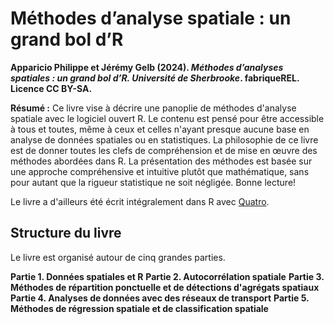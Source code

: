 # Méthodes d’analyse spatiale&nbsp;: un grand bol d’R

**Apparicio Philippe et Jérémy Gelb (2024). _Méthodes d’analyses spatiales&nbsp;: un grand bol d’R. Université de Sherbrooke_. fabriqueREL. Licence CC BY-SA.**

**Résumé&nbsp;:** Ce livre vise à décrire une panoplie de méthodes d'analyse spatiale avec le logiciel ouvert R. Le contenu est pensé pour être accessible à tous et toutes, même à ceux et celles n'ayant presque aucune base en analyse de données spatiales ou en statistiques. La philosophie de ce livre est de donner toutes les clefs de compréhension et de mise en œuvre des méthodes abordées dans R. La présentation des méthodes est basée sur une approche compréhensive et intuitive plutôt que mathématique, sans pour autant que la rigueur statistique ne soit négligée. Bonne lecture!

Le livre a d'ailleurs été écrit intégralement dans R avec [Quatro](https://quarto.org/).

## Structure du livre

Le livre est organisé autour de cinq grandes parties.

**Partie 1. Données spatiales et R** 
**Partie 2. Autocorrélation spatiale** 
**Partie 3. Méthodes de répartition ponctuelle et de détections d'agrégats spatiaux** 
**Partie 4. Analyses de données avec des réseaux de transport** 
**Partie 5. Méthodes de régression spatiale et de classification spatiale**
